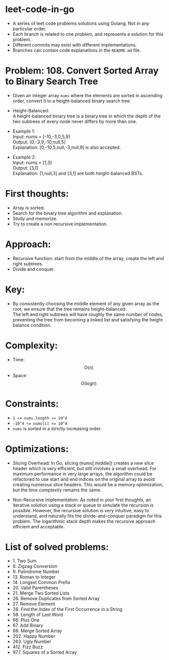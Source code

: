 # leet-code-in-go
- A series of leet code problems solutions using Golang. Not in any particular order.
- Each branch is related to one problem, and represents a solution for this problem.
- Different commits may exist with different implementations.
- Branches can contain code explanations in the `README.md` file.

# Problem: 108\. Convert Sorted Array to Binary Search Tree
- Given an integer array `nums` where the elements are sorted in ascending order, convert it to a height-balanced binary search tree.
- Height-Balanced:  
A height-balanced binary tree is a binary tree in which the depth of the two subtrees of every node never differs by more than one.  

- Example 1:  
Input: nums = [-10,-3,0,5,9]  
Output: [0,-3,9,-10,null,5]  
Explanation: [0,-10,5,null,-3,null,9] is also accepted.  

- Example 2:  
Input: nums = [1,3]  
Output: [3,1]  
Explanation: [1,null,3] and [3,1] are both height-balanced BSTs.  

# First thoughts:
- Array is sorted.
- Search for the binary tree algorithm and explanation.
- Study and memorize.
- Try to create a non recursive implementation.

# Approach:
- Recursive function: start from the middle of the array, create the left and right subtrees.
- Divide and conquer.


# Key:
- By consistently choosing the middle element of any given array as the root, we ensure that the tree remains height-balanced.  
The left and right subtrees will have roughly the same number of nodes, preventing the tree from becoming a linked list and satisfying the height balance condition.

# Complexity:
- Time: $$O(n)$$
- Space: $$O(log n)$$

# Constraints:
- `1 <= nums.length <= 10^4`
- `-10^4 <= nums[i] <= 10^4`
- `nums` is sorted in a strictly increasing order.

# Optimizations:
- Slicing Overhead: In Go, slicing (nums[:middle]) creates a new slice header which is very efficient, but still involves a small overhead. For maximum performance in very large arrays, the algorithm could be refactored to use start and end indices on the original array to avoid creating numerous slice headers. This would be a memory optimization, but the time complexity remains the same.

- Non-Recursive Implementation: As noted in your first thoughts, an iterative solution using a stack or queue to simulate the recursion is possible. However, the recursive solution is very intuitive, easy to understand, and naturally fits the divide-and-conquer paradigm for this problem. The logarithmic stack depth makes the recursive approach efficient and acceptable.

# List of solved problems:

- 1\. Two Sum
- 6\. Zigzag Conversion
- 9\. Palindrome Number
- 13\. Roman to Integer
- 14\. Longest Common Prefix
- 20\. Valid Parentheses
- 21\. Merge Two Sorted Lists
- 26\. Remove Duplicates from Sorted Array
- 27\. Remove Element
- 28\. Find the Index of the First Occurrence in a String
- 58\. Length of Last Word
- 66\. Plus One
- 67\. Add Binary
- 88\. Merge Sorted Array
- 202\. Happy Number
- 263\. Ugly Number
- 412\. Fizz Buzz
- 977\. Squares of a Sorted Array
